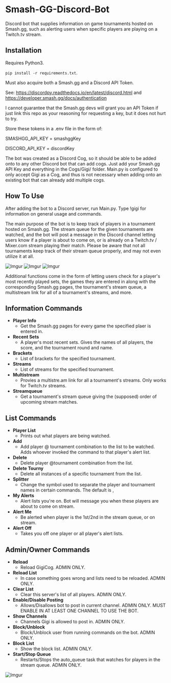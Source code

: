 # Smash-GG-Discord-Bot
Discord bot that supplies information on game tournaments hosted on Smash.gg, such as alerting users when specific players are playing on a Twitch.tv stream.

## Installation
Requires Python3.

`pip install -r requirements.txt`.

Must also acquire both a Smash.gg and a Discord API Token. 

See:
https://discordpy.readthedocs.io/en/latest/discord.html and https://developer.smash.gg/docs/authentication

I cannot guarantee that the Smash.gg devs will grant you an API Token if just link this repo as your reasoning for requesting a key, but it does not hurt to try.

Store these tokens in a .env file in the form of:

SMASHGG_API_KEY = smashggKey

DISCORD_API_KEY = discordKey

The bot was created as a Discord Cog, so it should be able to be added onto to any other Discord bot that can add cogs. Just add your Smash.gg API Key and everything in the Cogs/Gigi/ folder. Main.py is configured to only accept Gigi as a Cog, and thus is not necessary when adding onto an existing bot that can already add multiple cogs.

## How To Use
After adding the bot to a Discord server, run Main.py. Type !gigi for information on general usage and commands.

The main purpose of the bot is to keep track of players in a tournament hosted on Smash.gg. The stream queue for the given tournaments are watched, and the bot will post a message in the Discord channel letting users know if a player is about to come on, or is already on a Twitch.tv / Mixer.com stream playing their match. Please be aware that not all tournaments keep track of their stream queue properly, and may not even utilize it at all.

![Imgur](https://i.imgur.com/2VlRhTS.png)
![Imgur](https://i.imgur.com/o0aAt7W.png)
![Imgur](https://i.imgur.com/bJyhKUe.png)

Additional functions come in the form of letting users check for a player's most recently played sets, the games they are entered in along with the corresponding Smash.gg pages, the tournament's stream queue, a multistream link for all of a tournament's streams, and more.

## Information Commands
* **Player Info**
  * Get the Smash.gg pages for every game the specified plaer is entered in.
* **Recent Sets**
  * A player's most recent sets. Gives the names of all players, the score, and the tournament round and name.
* **Brackets**
  * List of brackets for the specified tournament.
* **Streams**
  * List of streams for the specified tournament.
* **Multistream**
  * Provies a multistre.am link for all a tournament's streams. Only works for Twitch.tv streams.
* **Streamqueue**
  * Get a tournament's stream queue giving the (supposed) order of upcoming stream matches.

## List Commands
* **Player List**
  * Prints out what players are being watched.
* **Add**
  * Add player @ tournament combination to the list to be watched. Adds whoever invoked the command to that player's alert list.
* **Delete**
  * Delete player @tournament combination from the list.
* **Delete Tourny**
  * Delete all instances of a specific tournament from the list.
* **Splitter**
  * Change the symbol used to separate the player and tournament names in certain commands. The default is ,
* **My Alerts**
  * Alert lists you're on. Bot will message you when these players are about to come on stream.
* **Alert Me**
  * Be alerted when player is the 1st/2nd in the stream queue, or on stream.
* **Alert Off**
  * Takes you off one player or all player's alert lists.
  
## Admin/Owner Commands
* **Reload**
  * Reload GigiCog. ADMIN ONLY.
* **Reload List**
  * In case something goes wrong and lists need to be reloaded. ADMIN ONLY.
* **Clear List**
  * Clear this server's list of all players. ADMIN ONLY.
* **Enable/Disable Posting**
  * Allows/Disallows bot to post in current channel. ADMIN ONLY. MUST ENABLE IN AT LEAST ONE CHANNEL TO USE THE BOT.
* **Show Channels**
  * Channels Gigi is allowed to post in. ADMIN ONLY.
* **Block/Unblock**
  * Block/Unblock user from running commands on the bot. ADMIN ONLY.
* **Block List**
  * Show the block list. ADMIN ONLY.
* **Start/Stop Queue**
  * Restarts/Stops the auto_queue task that watches for players in the stream queue. ADMIN ONLY.

![Imgur](https://i.imgur.com/XXbkqTH.png)
